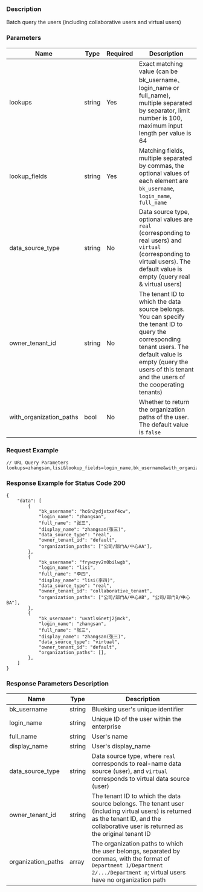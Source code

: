 ### Description

Batch query the users (including collaborative users and virtual users)

### Parameters

| Name                    | Type   | Required | Description                                                                                                                                                                                                                 |
|-------------------------|--------|----------|-----------------------------------------------------------------------------------------------------------------------------------------------------------------------------------------------------------------------------|
| lookups                 | string | Yes      | Exact matching value (can be bk_username、login_name or full_name), multiple separated by separator, limit number is 100, maximum input length per value is 64                                                               |
| lookup_fields           | string | Yes      | Matching fields, multiple separated by commas, the optional values of each element are `bk_username`, `login_name`, `full_name`                                                                                             |
| data_source_type        | string | No       | Data source type, optional values are `real` (corresponding to real users) and `virtual` (corresponding to virtual users). The default value is empty (query real & virtual users)                                          |
| owner_tenant_id         | string | No       | The tenant ID to which the data source belongs. You can specify the tenant ID to query the corresponding tenant users. The default value is empty (query the users of this tenant and the users of the cooperating tenants) |
| with_organization_paths | bool   | No       | Whether to return the organization paths of the user. The default value is `false`                                                                                                                                          |

### Request Example

```
// URL Query Parameters
lookups=zhangsan,lisi&lookup_fields=login_name,bk_username&with_organization_paths=true
```

### Response Example for Status Code 200

```json5
{
    "data": [
        {
            "bk_username": "hc6n2ydjxtxef4cw",
            "login_name": "zhangsan",
            "full_name": "张三",
            "display_name": "zhangsan(张三)",
            "data_source_type": "real",
            "owner_tenant_id": "default",
            "organization_paths": ["公司/部门A/中心AA"],
        },
        {
            "bk_username": "frywzyv2n0bilwgb",
            "login_name": "lisi",
            "full_name": "李四",
            "display_name": "lisi(李四)",
            "data_source_type": "real",
            "owner_tenant_id": "collaborative_tenant",
            "organization_paths": ["公司/部门A/中心AB", "公司/部门B/中心BA"],
        },
        {
            "bk_username": "uvatls6netj2jmck",
            "login_name": "zhangsan",
            "full_name": "张三",
            "display_name": "zhangsan(张三)",
            "data_source_type": "virtual",
            "owner_tenant_id": "default",
            "organization_paths": [],
        },
    ]
}
```

### Response Parameters Description

| Name               | Type   | Description                                                                                                                                                                              |
|--------------------|--------|------------------------------------------------------------------------------------------------------------------------------------------------------------------------------------------|
| bk_username        | string | Blueking user's unique identifier                                                                                                                                                        |
| login_name         | string | Unique ID of the user within the enterprise                                                                                                                                              |
| full_name          | string | User's name                                                                                                                                                                              |
| display_name       | string | User's display_name                                                                                                                                                                      |
| data_source_type   | string | Data source type, where `real` corresponds to real-name data source (user), and `virtual` corresponds to virtual data source (user)                                                      |
| owner_tenant_id    | string | The tenant ID to which the data source belongs. The tenant user (including virtual users) is returned as the tenant ID, and the collaborative user is returned as the original tenant ID |
| organization_paths | array  | The organization paths to which the user belongs, separated by commas, with the format of `Department 1/Department 2/.../Department n`; virtual users have no organization path          |
